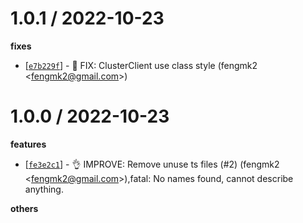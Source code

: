 
1.0.1 / 2022-10-23
==================

**fixes**
  * [[`e7b229f`](http://github.com/node-modules/oss-client/commit/e7b229f839925ff7a8069834b73fe34789e5e00f)] - 🐛 FIX: ClusterClient use class style (fengmk2 <<fengmk2@gmail.com>>)

1.0.0 / 2022-10-23
==================

**features**
  * [[`fe3e2c1`](http://github.com/node-modules/oss-client/commit/fe3e2c1a119ffd3b8a8c77ab6b38ee545c14fb59)] - 👌 IMPROVE: Remove unuse ts files (#2) (fengmk2 <<fengmk2@gmail.com>>),fatal: No names found, cannot describe anything.

**others**

